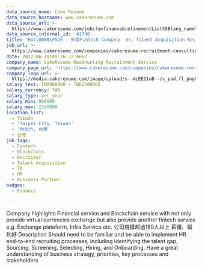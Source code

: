 ```yaml
---
data_source_name: Cake Resume
data_source_hostname: www.cakeresume.com
data_source_url: >-
  https://www.cakeresume.com/jobs?q=finance&refinementList%5Blang_name%5D%5B0%5D=English&refinementList%5Bsalary_type%5D=per_year&range%5Bsalary_range%5D%5Bmin%5D=1000000&page=3
data_source_internal_id: '41780'
title: "Hot\U0001F525 – 外商Fintech Company- Sr. Talent Acquisition Recruiter- NC"
job_url: >-
  https://www.cakeresume.com/companies/cakeresume-recruitment-consulting/jobs/e17f5b
date: 2022-06-10T09:26:22.666Z
company_name: CakeResume Headhunting Recruitment Service
company_page_url: 'https://www.cakeresume.com/companies/cakeresume-recruitment-consulting'
company_logo_url: >-
  https://media.cakeresume.com/image/upload/s--mLEE21uB--/c_pad,fl_png8,h_200,w_200/v1620881212/vdbipassrdfr8omwzeq6.png
salary_text: TWD900000 - TWD1500000
salary_currency: TWD
salary_type: per_year
salary_min: 900000
salary_max: 1500000
location_list:
  - Taiwan
  - 'Taipei City, Taiwan'
  - '台北市, 台灣'
  - 台灣
job_tags:
  - Fintech
  - Blockchain
  - Recruiter
  - Talent Acquisition
  - TA
  - HR
  - Business Partner
badges:
  - Finance

---
```


Company highlights Financial service and Blockchain service with not only provide virtual currencies exchange but also provide another fintech service e.g. Exchange plateform, Infra Service etc. 公司規模超過180人以上 薪優、福利好 Description Should need to be familiar and be able to implement HR end-to-end recruiting processes, including Identifying the talent gap, Sourcing, Screening, Selecting, Hiring, and Onboarding. Have a great understanding of business strategy, priorities, key processes and stakeholders